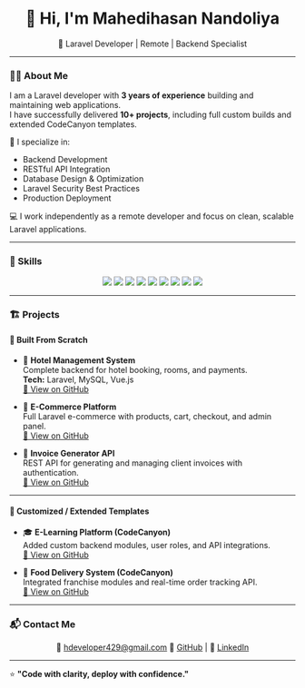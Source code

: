 <h1 align="center">👋 Hi, I'm Mahedihasan Nandoliya</h1>
<p align="center">
  🚀 Laravel Developer | Remote | Backend Specialist  
</p>

---

### 🧑‍💻 About Me
I am a Laravel developer with **3 years of experience** building and maintaining web applications.  
I have successfully delivered **10+ projects**, including full custom builds and extended CodeCanyon templates.  

💼 I specialize in:
- Backend Development  
- RESTful API Integration  
- Database Design & Optimization  
- Laravel Security Best Practices  
- Production Deployment  

💻 I work independently as a remote developer and focus on clean, scalable Laravel applications.

---

### 🧠 Skills
<p align="center">
  <img src="https://img.shields.io/badge/Laravel-FF2D20?style=for-the-badge&logo=laravel&logoColor=white" />
  <img src="https://img.shields.io/badge/PHP-777BB4?style=for-the-badge&logo=php&logoColor=white" />
  <img src="https://img.shields.io/badge/MySQL-005C84?style=for-the-badge&logo=mysql&logoColor=white" />
  <img src="https://img.shields.io/badge/REST%20API-4A90E2?style=for-the-badge" />
  <img src="https://img.shields.io/badge/Vue.js-42B883?style=for-the-badge&logo=vue.js&logoColor=white" />
  <img src="https://img.shields.io/badge/Inertia.js-6A1B9A?style=for-the-badge" />
  <img src="https://img.shields.io/badge/Git%20%26%20GitHub-181717?style=for-the-badge&logo=github&logoColor=white" />
  <img src="https://img.shields.io/badge/Deployment-0A66C2?style=for-the-badge" />
  <img src="https://img.shields.io/badge/Security%20Best%20Practices-008000?style=for-the-badge" />
</p>

---

### 🏗️ Projects

#### 🔹 Built From Scratch
- 🏨 **Hotel Management System**  
  Complete backend for hotel booking, rooms, and payments.  
  **Tech:** Laravel, MySQL, Vue.js  
  [🔗 View on GitHub](https://github.com/username/project1)

- 🛒 **E-Commerce Platform**  
  Full Laravel e-commerce with products, cart, checkout, and admin panel.  
  [🔗 View on GitHub](https://github.com/username/project2)

- 🧾 **Invoice Generator API**  
  REST API for generating and managing client invoices with authentication.  
  [🔗 View on GitHub](https://github.com/username/project3)

---

#### 🔹 Customized / Extended Templates
- 🎓 **E-Learning Platform (CodeCanyon)**  
  Added custom backend modules, user roles, and API integrations.  
  [🔗 View on GitHub](https://github.com/username/project6)

- 🍔 **Food Delivery System (CodeCanyon)**  
  Integrated franchise modules and real-time order tracking API.  
  [🔗 View on GitHub](https://github.com/username/project7)

---

### 📬 Contact Me
<p align="center">
  📧 <a href="mailto:hdeveloper429@gmail.com">hdeveloper429@gmail.com</a>  
  🔗 <a href="https://github.com/mahediali" target="_blank">GitHub</a> | 
  💼 <a href="https://linkedin.com/in/username" target="_blank">LinkedIn</a>
</p>

---

⭐ **"Code with clarity, deploy with confidence."**
